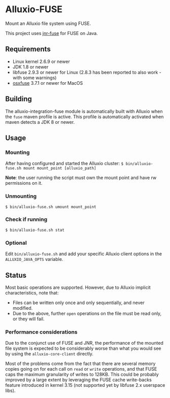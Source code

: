 # Alluxio-FUSE
Mount an Alluxio file system using FUSE. 

This project uses [jnr-fuse](https://github.com/SerCeMan/jnr-fuse) for FUSE on Java.

## Requirements
* Linux kernel 2.6.9 or newer
* JDK 1.8 or newer
* libfuse 2.9.3 or newer for Linux
  (2.8.3 has been reported to also work - with some warnings)
* [osxfuse](https://osxfuse.github.io/) 3.7.1 or newer for MacOS

## Building
The alluxio-integration-fuse module is automatically built with Alluxio when the `fuse` maven
profile is active. This profile is automatically activated when maven detects a JDK 8 or newer.

## Usage

### Mounting
After having configured and started the Alluxio cluster:
`$ bin/alluxio-fuse.sh mount mount_point [alluxio_path]`

**Note**: the user running the script must own the mount point and
have rw permissions on it.

### Unmounting
`$ bin/alluxio-fuse.sh umount mount_point`

### Check if running
`$ bin/alluxio-fuse.sh stat`

### Optional
Edit `bin/alluxio-fuse.sh` and add your specific Alluxio client options in the
`ALLUXIO_JAVA_OPTS` variable.

## Status
Most basic operations are supported. However, due to Alluxio implicit characteristics, note that:
* Files can be written only once and only sequentially, and never modified.
* Due to the above, further `open` operations on the file must be read only, or they will fail.

### Performance considerations
Due to the conjunct use of FUSE and JNR, the performance of the mounted file system is expected
to be considerably worse than what you would see by using the `alluxio-core-client` directly.

Most of the problems come from the fact that there are several memory copies going on for each call
on `read` or `write` operations, and that FUSE caps the maximum granularity of writes to 128KB. This
could be probably improved by a large extent by leveraging the FUSE cache write-backs feature
introduced in kernel 3.15 (not supported yet by libfuse 2.x userspace libs).

